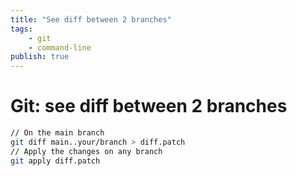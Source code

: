 ```yaml
---
title: "See diff between 2 branches"
tags:
    - git
    - command-line
publish: true
---
```

# Git: see diff between 2 branches

```sh
// On the main branch
git diff main..your/branch > diff.patch
// Apply the changes on any branch
git apply diff.patch
```